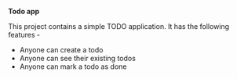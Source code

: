 **Todo app**

This project contains a simple TODO application. It has the following features -

- Anyone can create a todo
- Anyone can see their existing todos
- Anyone can mark a todo as done
